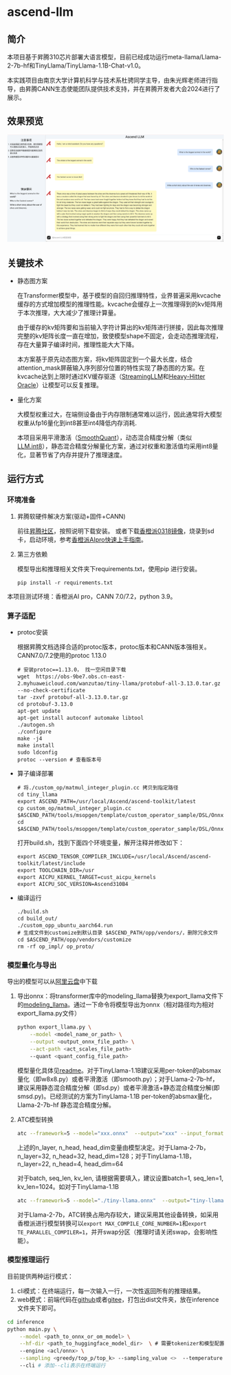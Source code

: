 # ascend-llm

## 简介

本项目基于昇腾310芯片部署大语言模型，目前已经成功运行meta-llama/Llama-2-7b-hf和TinyLlama/TinyLlama-1.1B-Chat-v1.0。

本实践项目由南京大学计算机科学与技术系杜骋同学主导，由朱光辉老师进行指导，由昇腾CANN生态使能团队提供技术支持，并在昇腾开发者大会2024进行了展示。

## 效果预览

![](./assets/webui.png)


## 关键技术
- 静态图方案

    在Transformer模型中，基于模型的自回归推理特性，业界普遍采用kvcache缓存的方式增加模型的推理性能。kvcache会缓存上一次推理得到的kv矩阵用于本次推理，大大减少了推理计算量。
    
    由于缓存的kv矩阵要和当前输入字符计算出的kv矩阵进行拼接，因此每次推理完整的kv矩阵长度一直在增加，致使模型shape不固定，会走动态推理流程，存在大量算子编译时间，推理性能大大下降。
    
    本方案基于原先动态图方案，将kv矩阵固定到一个最大长度，结合attention_mask屏蔽输入序列部分位置的特性实现了静态图的方案。在kvcache达到上限时通过KV缓存驱逐（[StreamingLLM](https://arxiv.org/abs/2309.17453)和[Heavy-Hitter Oracle](https://arxiv.org/abs/2306.14048)）让模型可以反复推理。

- 量化方案

    大模型权重过大，在端侧设备由于内存限制通常难以运行，因此通常将大模型权重从fp16量化到int8甚至int4降低内存消耗.

    本项目采用平滑激活（[SmoothQuant](https://arxiv.org/abs/2211.10438)），动态混合精度分解（类似[LLM.int8](https://arxiv.org/abs/2208.07339)），静态混合精度分解量化方案，通过对权重和激活值均采用int8量化，显著节省了内存并提升了推理速度。


## 运行方式

### 环境准备

1. 昇腾软硬件解决方案(驱动+固件+CANN)
   
   前往[昇腾社区](https://www.hiascend.com/document/detail/zh/CANNCommunityEdition/700alpha002/cannquickstart/quickstart/instg_000021.html)，按照说明下载安装。
   或者下载[香橙派0318镜像](https://www.hiascend.com/forum/thread-0231149828762292018-1-1.html)，烧录到sd卡，启动环境，参考[香橙派AIpro快速上手指南](https://www.hiascend.com/forum/thread-0260140249549075069-1-1.html)。 
2. 第三方依赖
   
   模型导出和推理相关文件夹下requirements.txt，使用pip 进行安装。
   
   ```shell
   pip install -r requirements.txt
   ```

本项目测试环境：香橙派AI pro，CANN 7.0/7.2，python 3.9。

### 算子适配

 - protoc安装
	
	根据昇腾文档选择合适的protoc版本，protoc版本和CANN版本强相关。CANN7.0/7.2使用的protoc 1.13.0
    
	```
    # 安装protoc==1.13.0， 找一空闲目录下载
    wget  https://obs-9be7.obs.cn-east-2.myhuaweicloud.com/wanzutao/tiny-llama/protobuf-all-3.13.0.tar.gz --no-check-certificate
    tar -zxvf protobuf-all-3.13.0.tar.gz
    cd protobuf-3.13.0
    apt-get update
    apt-get install autoconf automake libtool
    ./autogen.sh 
    ./configure
    make -j4
    make install
    sudo ldconfig
    protoc --version # 查看版本号
    ```

 - 算子编译部署
    ```
    # 将./custom_op/matmul_integer_plugin.cc 拷贝到指定路径
    cd tiny_llama
    export ASCEND_PATH=/usr/local/Ascend/ascend-toolkit/latest
    cp custom_op/matmul_integer_plugin.cc $ASCEND_PATH/tools/msopgen/template/custom_operator_sample/DSL/Onnx/framework/onnx_plugin/
    cd $ASCEND_PATH/tools/msopgen/template/custom_operator_sample/DSL/Onnx 
    ```
    打开build.sh，找到下面四个环境变量，解开注释并修改如下：
    ```
    export ASCEND_TENSOR_COMPILER_INCLUDE=/usr/local/Ascend/ascend-toolkit/latest/include
    export TOOLCHAIN_DIR=/usr
    export AICPU_KERNEL_TARGET=cust_aicpu_kernels
    export AICPU_SOC_VERSION=Ascend310B4
    ```
 - 编译运行
    ```
    ./build.sh 
    cd build_out/
    ./custom_opp_ubuntu_aarch64.run
    # 生成文件到customize到默认目录 $ASCEND_PATH/opp/vendors/，删除冗余文件
    cd $ASCEND_PATH/opp/vendors/customize
    rm -rf op_impl/ op_proto/
    ```

### 模型量化与导出

导出的模型可以从[阿里云盘](https://www.alipan.com/s/ro1NDLjFxtf)中下载

1. 导出onnx：将transformer库中的modeling_llama替换为export_llama文件下的[modeling_llama](./export_llama/modeling_llama_4.35.py)。通过一下命令将模型导出为onnx（相对路径均为相对export_llama.py文件）
	```bash
	python export_llama.py \
		--model <model_name_or_path> \
		--output <output_onnx_file_path> \
		--act-path <act_scales_file_path>
		--quant <quant_config_file_path>
	```
	模型量化具体见[readme](./export_llama/readme.md)。对于TinyLlama-1.1B建议采用per-token的absmax量化（即w8x8.py）或者平滑激活（即smooth.py）；对于Llama-2-7b-hf，建议采用静态混合精度分解（即sd.py）或者平滑激活+静态混合精度分解(即smsd.py)。已经测试的方案为TinyLlama-1.1B per-token的absmax量化，Llama-2-7b-hf 静态混合精度分解。
3. ATC模型转换
	``` bash
	atc --framework=5 --model="xxx.onnx"  --output="xxx" --input_format=ND --input_shape="input_ids:batch,seq_len;attention_mask:batch,seq_len+kv_len;position_ids:batch,seq_len;past_key_values:n_layer,2,batch,n_head,kv_len,head_dim" --log=debug --soc_version=Ascend310B1 --precision_mode=must_keep_origin_dtype
	```
	上述的n_layer, n_head, head_dim变量由模型决定。对于Llama-2-7b，n_layer=32, n_head=32, head_dim=128；对于TinyLlama-1.1B，n_layer=22, n_head=4, head_dim=64
	
	对于batch, seq_len, kv_len, 请根据需要填入，建议设置batch=1, seq_len=1, kv_len=1024。如对于TinyLlama-1.1B
	
	```bash
	atc --framework=5 --model="./tiny-llama.onnx"  --output="tiny-llama" --input_format=ND --input_shape="input_ids:1,1;attention_mask:1,1025;position_ids:1,1;past_key_values:22,2,1,4,1024,64" --log=debug --soc_version=Ascend310B1 --precision_mode=must_keep_origin_dtype
	```
	
	对于Llama-2-7b，ATC转换占用内存较大，建议采用其他设备转换，如采用香橙派进行模型转换可以`export MAX_COMPILE_CORE_NUMBER=1`和`export TE_PARALLEL_COMPILER=1`，并开swap分区（推理时请关闭swap，会影响性能）。

### 模型推理运行 

目前提供两种运行模式：
1. cli模式：在终端运行，每一次输入一行，一次性返回所有的推理结果。
2. web模式：前端代码在[github](https://github.com/yinghuo302/ascend-llm-web)或者[gitee](https://gitee.com/yinghuo302/ascend-llm-web)，打包出dist文件夹，放在inference文件夹下即可。

```bash
cd inference
python main.py \
	--model <path_to_onnx_or_om_model> \
	--hf-dir <path_to_huggingface_model_dir>  \ # 需要tokenizer和模型配置文件，权重不需要 
	--engine <acl/onnx> \
	--sampling <greedy/top_p/top_k> --sampling_value <>  --temperature <> \ #采样相关配置
	--cli # 添加--cli表示在终端运行
```
